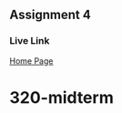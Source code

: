 ## Assignment 4

### Live Link

[Home Page](https://{bakejona}.github.io/{320-midterm})

# 320-midterm
